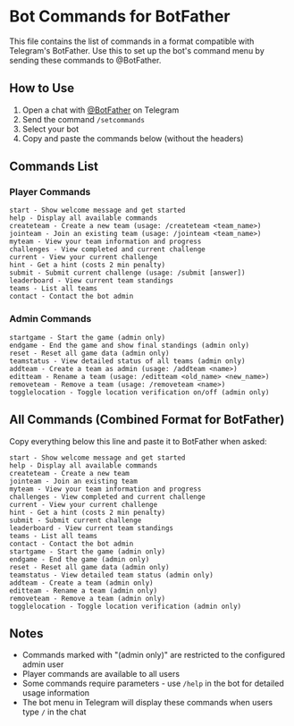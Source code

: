 # Bot Commands for BotFather

This file contains the list of commands in a format compatible with Telegram's BotFather.
Use this to set up the bot's command menu by sending these commands to @BotFather.

## How to Use

1. Open a chat with [@BotFather](https://t.me/botfather) on Telegram
2. Send the command `/setcommands`
3. Select your bot
4. Copy and paste the commands below (without the headers)

## Commands List

### Player Commands
```
start - Show welcome message and get started
help - Display all available commands
createteam - Create a new team (usage: /createteam <team_name>)
jointeam - Join an existing team (usage: /jointeam <team_name>)
myteam - View your team information and progress
challenges - View completed and current challenge
current - View your current challenge
hint - Get a hint (costs 2 min penalty)
submit - Submit current challenge (usage: /submit [answer])
leaderboard - View current team standings
teams - List all teams
contact - Contact the bot admin
```

### Admin Commands
```
startgame - Start the game (admin only)
endgame - End the game and show final standings (admin only)
reset - Reset all game data (admin only)
teamstatus - View detailed status of all teams (admin only)
addteam - Create a team as admin (usage: /addteam <name>)
editteam - Rename a team (usage: /editteam <old_name> <new_name>)
removeteam - Remove a team (usage: /removeteam <name>)
togglelocation - Toggle location verification on/off (admin only)
```

## All Commands (Combined Format for BotFather)

Copy everything below this line and paste it to BotFather when asked:

```
start - Show welcome message and get started
help - Display all available commands
createteam - Create a new team
jointeam - Join an existing team
myteam - View your team information and progress
challenges - View completed and current challenge
current - View your current challenge
hint - Get a hint (costs 2 min penalty)
submit - Submit current challenge
leaderboard - View current team standings
teams - List all teams
contact - Contact the bot admin
startgame - Start the game (admin only)
endgame - End the game (admin only)
reset - Reset all game data (admin only)
teamstatus - View detailed team status (admin only)
addteam - Create a team (admin only)
editteam - Rename a team (admin only)
removeteam - Remove a team (admin only)
togglelocation - Toggle location verification (admin only)
```

## Notes

- Commands marked with "(admin only)" are restricted to the configured admin user
- Player commands are available to all users
- Some commands require parameters - use `/help` in the bot for detailed usage information
- The bot menu in Telegram will display these commands when users type `/` in the chat
